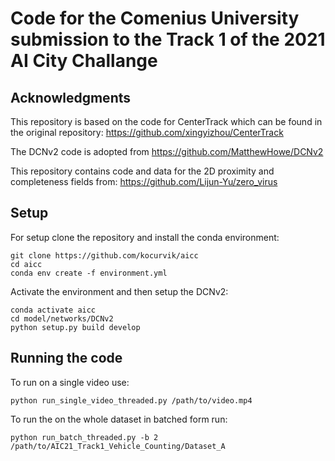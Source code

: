 # Code for the Comenius University submission to the Track 1 of the 2021 AI City Challange

## Acknowledgments

This repository is based on the code for CenterTrack which can be found in the original repository: https://github.com/xingyizhou/CenterTrack

The DCNv2 code is adopted from https://github.com/MatthewHowe/DCNv2

This repository contains code and data for the 2D proximity and completeness fields from: https://github.com/Lijun-Yu/zero_virus

## Setup

For setup clone the repository and install the conda environment:

```shell script
git clone https://github.com/kocurvik/aicc
cd aicc
conda env create -f environment.yml
```

Activate the environment and then setup the DCNv2:
```shell script
conda activate aicc
cd model/networks/DCNv2
python setup.py build develop
```

## Running the code

To run on a single video use:

```shell script
python run_single_video_threaded.py /path/to/video.mp4
```

To run the on the whole dataset in batched form run:
```shell script
python run_batch_threaded.py -b 2 /path/to/AIC21_Track1_Vehicle_Counting/Dataset_A
```
